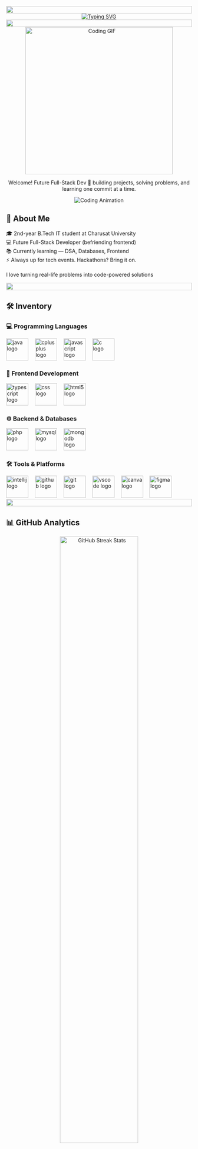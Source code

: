 <div align="center">
  <img src="https://i.imgur.com/dBaSKWF.gif" height="20" width="100%">
</div>

<!-- Typing SVG -->
<div align="center">
  <a href="https://git.io/typing-svg">
    <img src="https://readme-typing-svg.demolab.com?font=Fira+Code&pause=1000&color=00FFFF&center=true&width=435&lines=%F0%9F%91%8B+Hey+there%2C+I'm+Jinay+Shah!;Future+Full-Stack+Dev;Professional+Night+Owl;Hopefully+a+Future+World+Traveller" alt="Typing SVG" />
  </a>
</div>

<div align="center">
  <img src="https://i.imgur.com/dBaSKWF.gif" height="20" width="100%">
</div>

<!-- Centered GIF -->
<div align="center">
  <img src="https://media.giphy.com/media/v1.Y2lkPTc5MGI3NjExZHN6aTh5bnFxbTY1Nnlsd2F6ZGZqYmphbDdvZDhheHB4bGNqenR2aiZlcD12MV9naWZzX3NlYXJjaCZjdD1n/vzO0Vc8b2VBLi/giphy.gif" 
       alt="Coding GIF" 
       width="400" 
       height="auto" />
</div>

<!-- Welcome Section -->
<p align="center">Welcome! Future Full-Stack Dev 🚀 building projects, solving problems, and learning one commit at a time.</p>

<p align="center">
  <img src="https://user-images.githubusercontent.com/74038190/212284100-561aa473-3905-4a80-b561-0d28506553ee.gif" alt="Coding Animation" />
</p>



<!-- About Me -->
<h2 align="left">🚀 About Me</h2>

<p align="left">
🎓 2nd-year B.Tech IT student at Charusat University<br>
💻 Future Full-Stack Developer (befriending frontend)<br>
📚 Currently learning — DSA, Databases, Frontend<br>
⚡ Always up for tech events. Hackathons? Bring it on.<br><br>
I love turning real-life problems into code-powered solutions
</p>

<div align="center">
  <img src="https://i.imgur.com/dBaSKWF.gif" height="20" width="100%">
</div>

<!-- Tech Stack -->
<h2 align="left">🛠️ Inventory</h2>

<h3 align="left">💻 Programming Languages</h3>
<div align="left">
  <img src="https://cdn.jsdelivr.net/gh/devicons/devicon/icons/java/java-original.svg" height="60" alt="java logo" />
  <img width="10" />
  <img src="https://cdn.jsdelivr.net/gh/devicons/devicon/icons/cplusplus/cplusplus-original.svg" height="60" alt="cplusplus logo" />
  <img width="10" />
  <img src="https://cdn.jsdelivr.net/gh/devicons/devicon/icons/javascript/javascript-original.svg" height="60" alt="javascript logo" />
  <img width="10" />
  <img src="https://skillicons.dev/icons?i=c" height="60" alt="c logo" />
</div>

<h3 align="left">🎨 Frontend Development</h3>
<div align="left">
  <img src="https://cdn.jsdelivr.net/gh/devicons/devicon/icons/typescript/typescript-original.svg" height="60" alt="typescript logo" />
  <img width="10" />
  <img src="https://cdn.jsdelivr.net/gh/devicons/devicon/icons/css3/css3-original.svg" height="60" alt="css logo" />
  <img width="10" />
  <img src="https://cdn.jsdelivr.net/gh/devicons/devicon/icons/html5/html5-original.svg" height="60" alt="html5 logo" />
</div>

<h3 align="left">⚙️ Backend & Databases</h3>
<div align="left">
  <img src="https://cdn.jsdelivr.net/gh/devicons/devicon/icons/php/php-original.svg" height="60" alt="php logo" />
  <img width="10" />
  <img src="https://cdn.jsdelivr.net/gh/devicons/devicon/icons/mysql/mysql-original.svg" height="60" alt="mysql logo" />
  <img width="10" />
  <img src="https://cdn.jsdelivr.net/gh/devicons/devicon/icons/mongodb/mongodb-original.svg" height="60" alt="mongodb logo" />
</div>

<h3 align="left">🛠️ Tools & Platforms</h3>
<div align="left">
  <img src="https://cdn.jsdelivr.net/gh/devicons/devicon/icons/intellij/intellij-original.svg" height="60" alt="intellij logo" />
  <img width="10" />
  <img src="https://skillicons.dev/icons?i=github" height="60" alt="github logo" />
  <img width="10" />
  <img src="https://cdn.jsdelivr.net/gh/devicons/devicon/icons/git/git-original.svg" height="60" alt="git logo" />
  <img width="10" />
  <img src="https://cdn.jsdelivr.net/gh/devicons/devicon/icons/vscode/vscode-original.svg" height="60" alt="vscode logo" />
  <img width="10" />
  <img src="https://cdn.jsdelivr.net/gh/devicons/devicon/icons/canva/canva-original.svg" height="60" alt="canva logo" />
  <img width="10" />
  <img src="https://cdn.jsdelivr.net/gh/devicons/devicon/icons/figma/figma-original.svg" height="60" alt="figma logo" />
</div>

<div align="center">
  <img src="https://i.imgur.com/dBaSKWF.gif" height="20" width="100%">
</div>

<!-- GitHub Stats -->
<h2 align="left">📊 GitHub Analytics</h2>

<!-- Streak Stats -->
<div align="center">
  <img src="https://streak-stats.demolab.com?user=JINAY2910&theme=tokyonight&hide_border=false&border_radius=10" width="65%" alt="GitHub Streak Stats" />
</div>

<br>

<!-- Overall Stats -->
<div align="center">
  <img src="https://github-readme-stats.vercel.app/api?username=JINAY2910&show_icons=true&include_all_commits=true&count_private=true&theme=tokyonight&hide_border=false&border_radius=10" width="65%" alt="GitHub Stats" />
</div>

<br>

<!-- Top Languages -->
<div align="center">
  <img src="https://github-readme-stats.vercel.app/api/top-langs?username=JINAY2910&layout=compact&langs_count=8&theme=tokyonight&hide_border=false&border_radius=10" width="65%" alt="Top Languages" />
</div>

<p align="center">📈 Still leveling up — consistency beats perfection, one commit at a time! 💪</p>

<div align="center">
  <img src="https://i.imgur.com/dBaSKWF.gif" height="20" width="100%">
</div>

<!-- Social Links -->
<div align="center">
  <a href="https://www.linkedin.com/in/jinay-shah-a7a842320/" target="_blank">
    <img src="https://img.shields.io/static/v1?message=LinkedIn&logo=linkedin&label=&color=0077B5&logoColor=white&labelColor=&style=for-the-badge" height="35" alt="linkedin logo" />
  </a>
  <a href="mailto:jinay2910@gmail.com" target="_blank">
    <img src="https://img.shields.io/static/v1?message=Gmail&logo=gmail&label=&color=D14836&logoColor=white&labelColor=&style=for-the-badge" height="35" alt="gmail logo" />
  </a>
  <a href="https://www.instagram.com/jinayshah2910?igsh=eGg5OHhmMGU3ZHoz" target="_blank">
    <img src="https://img.shields.io/static/v1?message=Instagram&logo=instagram&label=&color=E4405F&logoColor=white&labelColor=&style=for-the-badge" height="35" alt="instagram logo" />
  </a>
</div>

<div align="center">
  <img src="https://i.imgur.com/dBaSKWF.gif" height="20" width="100%">
</div>

<!-- Thank You Line -->
<p align="center">Thanks for scrolling all the way down. You deserve a semicolon ;</p>
<p align="center">
  <img src="https://user-images.githubusercontent.com/74038190/212284100-561aa473-3905-4a80-b561-0d28506553ee.gif" alt="Coding Animation" />
</p>

